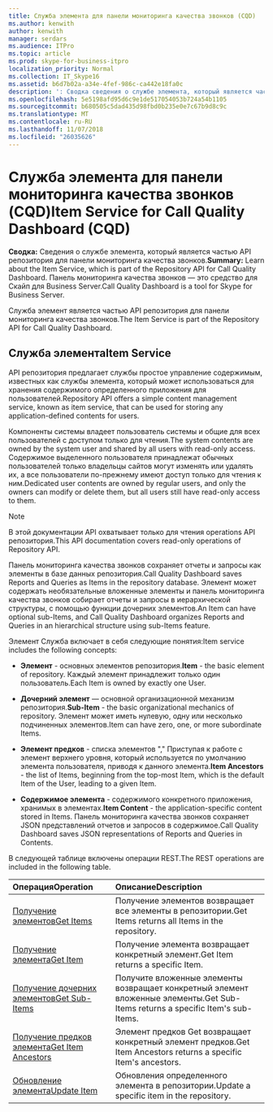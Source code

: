 ```yaml
---
title: Служба элемента для панели мониторинга качества звонков (CQD)
ms.author: kenwith
author: kenwith
manager: serdars
ms.audience: ITPro
ms.topic: article
ms.prod: skype-for-business-itpro
localization_priority: Normal
ms.collection: IT_Skype16
ms.assetid: b6d7b02a-a34e-4fef-986c-ca442e18fa0c
description: ': Сводка сведения о службе элемента, который является частью API репозитория для панели мониторинга качества звонков. Панель мониторинга качества звонков — это средство для Скайп для Business Server.'
ms.openlocfilehash: 5e5198afd95d6c9e1de517054053b724a54b1105
ms.sourcegitcommit: b680505c5dad435d98fbd0b235e0e7c67b9d8c9c
ms.translationtype: MT
ms.contentlocale: ru-RU
ms.lasthandoff: 11/07/2018
ms.locfileid: "26035626"
---
```

# <a name="item-service-for-call-quality-dashboard-cqd"></a><span data-ttu-id="e2ceb-104">Служба элемента для панели мониторинга качества звонков (CQD)</span><span class="sxs-lookup"><span data-stu-id="e2ceb-104">Item Service for Call Quality Dashboard (CQD)</span></span>
 
<span data-ttu-id="e2ceb-105">**Сводка:** Сведения о службе элемента, который является частью API репозитория для панели мониторинга качества звонков.</span><span class="sxs-lookup"><span data-stu-id="e2ceb-105">**Summary:** Learn about the Item Service, which is part of the Repository API for Call Quality Dashboard.</span></span> <span data-ttu-id="e2ceb-106">Панель мониторинга качества звонков — это средство для Скайп для Business Server.</span><span class="sxs-lookup"><span data-stu-id="e2ceb-106">Call Quality Dashboard is a tool for Skype for Business Server.</span></span>
  
<span data-ttu-id="e2ceb-107">Служба элемент является частью API репозитория для панели мониторинга качества звонков.</span><span class="sxs-lookup"><span data-stu-id="e2ceb-107">The Item Service is part of the Repository API for Call Quality Dashboard.</span></span>
  
## <a name="item-service"></a><span data-ttu-id="e2ceb-108">Служба элемента</span><span class="sxs-lookup"><span data-stu-id="e2ceb-108">Item Service</span></span>

<span data-ttu-id="e2ceb-109">API репозитория предлагает службы простое управление содержимым, известных как службы элемента, который может использоваться для хранения содержимого определенного приложения для пользователей.</span><span class="sxs-lookup"><span data-stu-id="e2ceb-109">Repository API offers a simple content management service, known as item service, that can be used for storing any application-defined contents for users.</span></span> 
  
<span data-ttu-id="e2ceb-110">Компоненты системы владеет пользователь системы и общие для всех пользователей с доступом только для чтения.</span><span class="sxs-lookup"><span data-stu-id="e2ceb-110">The system contents are owned by the system user and shared by all users with read-only access.</span></span> <span data-ttu-id="e2ceb-111">Содержимое выделенного пользователя принадлежат обычных пользователей только владельцы сайтов могут изменять или удалять их, а все пользователи по-прежнему имеют доступ только для чтения к ним.</span><span class="sxs-lookup"><span data-stu-id="e2ceb-111">Dedicated user contents are owned by regular users, and only the owners can modify or delete them, but all users still have read-only access to them.</span></span>
  
> [!NOTE]
> <span data-ttu-id="e2ceb-112">В этой документации API охватывает только для чтения operations API репозитория.</span><span class="sxs-lookup"><span data-stu-id="e2ceb-112">This API documentation covers read-only operations of Repository API.</span></span> 
  
<span data-ttu-id="e2ceb-113">Панель мониторинга качества звонков сохраняет отчеты и запросы как элементы в базе данных репозитория.</span><span class="sxs-lookup"><span data-stu-id="e2ceb-113">Call Quality Dashboard saves Reports and Queries as Items in the repository database.</span></span> <span data-ttu-id="e2ceb-114">Элемент может содержать необязательные вложенные элементы и панель мониторинга качества звонков собирает отчеты и запросы в иерархической структуры, с помощью функции дочерних элементов.</span><span class="sxs-lookup"><span data-stu-id="e2ceb-114">An Item can have optional sub-Items, and Call Quality Dashboard organizes Reports and Queries in an hierarchical structure using sub-Items feature.</span></span>
  
<span data-ttu-id="e2ceb-115">Элемент Служба включает в себя следующие понятия:</span><span class="sxs-lookup"><span data-stu-id="e2ceb-115">Item service includes the following concepts:</span></span>
  
- <span data-ttu-id="e2ceb-116">**Элемент** - основных элементов репозитория.</span><span class="sxs-lookup"><span data-stu-id="e2ceb-116">**Item** - the basic element of repository.</span></span> <span data-ttu-id="e2ceb-117">Каждый элемент принадлежит только один пользователь.</span><span class="sxs-lookup"><span data-stu-id="e2ceb-117">Each Item is owned by exactly one User.</span></span>
    
- <span data-ttu-id="e2ceb-118">**Дочерний элемент** — основной организационной механизм репозитория.</span><span class="sxs-lookup"><span data-stu-id="e2ceb-118">**Sub-Item** - the basic organizational mechanics of repository.</span></span> <span data-ttu-id="e2ceb-119">Элемент может иметь нулевую, одну или несколько подчиненных элементов.</span><span class="sxs-lookup"><span data-stu-id="e2ceb-119">Item can have zero, one, or more subordinate Items.</span></span>
    
- <span data-ttu-id="e2ceb-120">**Элемент предков** - списка элементов "," Приступая к работе с элемент верхнего уровня, который используется по умолчанию элемента пользователя, приводя к данного элемента.</span><span class="sxs-lookup"><span data-stu-id="e2ceb-120">**Item Ancestors** - the list of Items, beginning from the top-most Item, which is the default Item of the User, leading to a given Item.</span></span>
    
- <span data-ttu-id="e2ceb-121">**Содержимое элемента** - содержимого конкретного приложения, хранимых в элементах.</span><span class="sxs-lookup"><span data-stu-id="e2ceb-121">**Item Content** - the application-specific content stored in Items.</span></span> <span data-ttu-id="e2ceb-122">Панель мониторинга качества звонков сохраняет JSON представлений отчетов и запросов в содержимое.</span><span class="sxs-lookup"><span data-stu-id="e2ceb-122">Call Quality Dashboard saves JSON representations of Reports and Queries in Contents.</span></span>
    
<span data-ttu-id="e2ceb-123">В следующей таблице включены операции REST.</span><span class="sxs-lookup"><span data-stu-id="e2ceb-123">The REST operations are included in the following table.</span></span>
  

|<span data-ttu-id="e2ceb-124">**Операция**</span><span class="sxs-lookup"><span data-stu-id="e2ceb-124">**Operation**</span></span>|<span data-ttu-id="e2ceb-125">**Описание**</span><span class="sxs-lookup"><span data-stu-id="e2ceb-125">**Description**</span></span>|
|:-----|:-----|
|[<span data-ttu-id="e2ceb-126">Получение элементов</span><span class="sxs-lookup"><span data-stu-id="e2ceb-126">Get Items</span></span>](get-items.md) <br/> |<span data-ttu-id="e2ceb-127">Получение элементов возвращает все элементы в репозитории.</span><span class="sxs-lookup"><span data-stu-id="e2ceb-127">Get Items returns all Items in the repository.</span></span>  <br/> |
|[<span data-ttu-id="e2ceb-128">Получение элемента</span><span class="sxs-lookup"><span data-stu-id="e2ceb-128">Get Item</span></span>](get-item.md) <br/> |<span data-ttu-id="e2ceb-129">Получение элемента возвращает конкретный элемент.</span><span class="sxs-lookup"><span data-stu-id="e2ceb-129">Get Item returns a specific Item.</span></span>  <br/> |
|[<span data-ttu-id="e2ceb-130">Получение дочерних элементов</span><span class="sxs-lookup"><span data-stu-id="e2ceb-130">Get Sub-Items</span></span>](get-sub-items.md) <br/> |<span data-ttu-id="e2ceb-131">Получите вложенные элементы возвращает конкретный элемент вложенные элементы.</span><span class="sxs-lookup"><span data-stu-id="e2ceb-131">Get Sub-Items returns a specific Item's sub-Items.</span></span>  <br/> |
|[<span data-ttu-id="e2ceb-132">Получение предков элемента</span><span class="sxs-lookup"><span data-stu-id="e2ceb-132">Get Item Ancestors</span></span>](get-item-ancestors.md) <br/> |<span data-ttu-id="e2ceb-133">Элемент предков Get возвращает конкретный элемент предков.</span><span class="sxs-lookup"><span data-stu-id="e2ceb-133">Get Item Ancestors returns a specific Item's ancestors.</span></span>  <br/> |
|[<span data-ttu-id="e2ceb-134">Обновление элемента</span><span class="sxs-lookup"><span data-stu-id="e2ceb-134">Update Item</span></span>](update-item.md) <br/> |<span data-ttu-id="e2ceb-135">Обновления определенного элемента в репозитории.</span><span class="sxs-lookup"><span data-stu-id="e2ceb-135">Update a specific item in the repository.</span></span>  <br/> |
   

